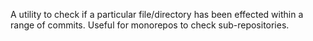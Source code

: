 A utility to check if a particular file/directory has been effected within a range of commits. Useful for monorepos to check sub-repositories.
